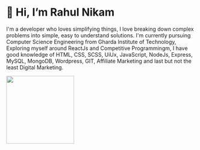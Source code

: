 
# 👋 Hi, I’m Rahul Nikam

I'm a developer who loves simplifying things, I love breaking down complex problems into simple, easy to understand solutions. I'm currently pursuing Computer Science Engineering from Gharda Institute of Technology, Exploring myself around ReactJs and Competitive Programmingm, I have good knowledge of HTML, CSS, SCSS, UiUx, JavaScript, NodeJs, Express, MySQL, MongoDB, Wordpress, GIT, Affiliate Marketing and last but not the least Digital Marketing. 

<img height="180em" src="https://github-readme-stats.vercel.app/api?username=rahulnikam2002&hide=contribs,prs&theme=radical&show_icons=true&hide_border=true&&count_private=true&include_all_commits=true" />

<!--[![Top Langs](https://github-readme-stats.vercel.app/api/top-langs/?username=rahulnikam2002)](https://github.com/rahulnikam2002)-->
